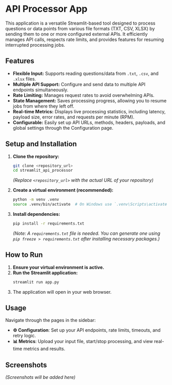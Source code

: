 # API Processor App

This application is a versatile Streamlit-based tool designed to process questions or data points from various file formats (TXT, CSV, XLSX) by sending them to one or more configured external APIs. It efficiently manages API calls, respects rate limits, and provides features for resuming interrupted processing jobs.

## Features

*   **Flexible Input:** Supports reading questions/data from `.txt`, `.csv`, and `.xlsx` files.
*   **Multiple API Support:** Configure and send data to multiple API endpoints simultaneously.
*   **Rate Limiting:** Manages request rates to avoid overwhelming APIs.
*   **State Management:** Saves processing progress, allowing you to resume jobs from where they left off.
*   **Real-time Metrics:** Displays live processing statistics, including latency, payload size, error rates, and requests per minute (RPM).
*   **Configurable:** Easily set up API URLs, methods, headers, payloads, and global settings through the Configuration page.

## Setup and Installation

1.  **Clone the repository:**
    ```bash
    git clone <repository_url>
    cd streamlit_api_processor
    ```
    *(Replace `<repository_url>` with the actual URL of your repository)*

2.  **Create a virtual environment (recommended):**
    ```bash
    python -m venv .venv
    source .venv/bin/activate  # On Windows use `.venv\Scripts\activate`
    ```

3.  **Install dependencies:**
    ```bash
    pip install -r requirements.txt
    ```
    *(Note: A `requirements.txt` file is needed. You can generate one using `pip freeze > requirements.txt` after installing necessary packages.)*

## How to Run

1.  **Ensure your virtual environment is active.**
2.  **Run the Streamlit application:**
    ```bash
    streamlit run app.py
    ```
3.  The application will open in your web browser.

## Usage

Navigate through the pages in the sidebar:

*   **⚙️ Configuration**: Set up your API endpoints, rate limits, timeouts, and retry logic.
*   **📊 Metrics**: Upload your input file, start/stop processing, and view real-time metrics and results.

## Screenshots

*(Screenshots will be added here)*
